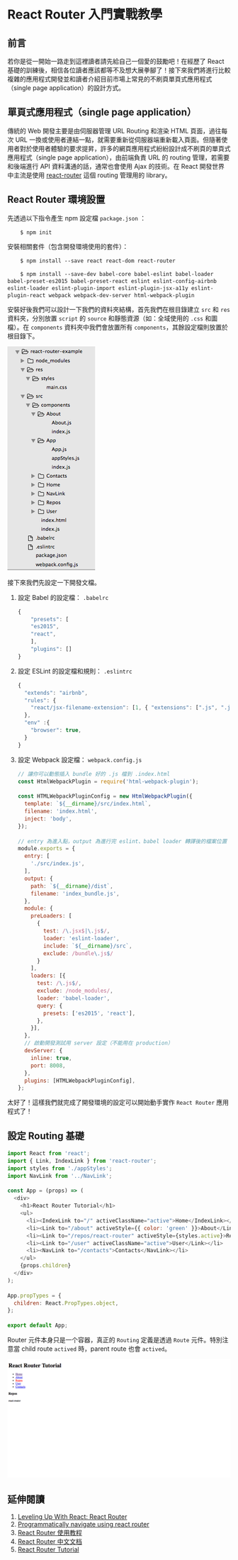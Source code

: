 # React Router 入門實戰教學

## 前言
若你是從一開始一路走到這裡讀者請先給自己一個愛的鼓勵吧！在經歷了 React 基礎的訓練後，相信各位讀者應該都等不及想大展拳腳了！接下來我們將進行比較複雜的應用程式開發並和讀者介紹目前市場上常見的不刷頁單頁式應用程式（single page application）的設計方式。

## 單頁式應用程式（single page application）
傳統的 Web 開發主要是由伺服器管理 URL Routing 和渲染 HTML 頁面，過往每次 URL 一換或使用者連結一點，就需要重新從伺服器端重新載入頁面。但隨著使用者對於使用者體驗的要求提昇，許多的網頁應用程式紛紛設計成不刷頁的單頁式應用程式（single page application），由前端負責 URL 的 routing 管理，若需要和後端進行 API 資料溝通的話，通常也會使用 Ajax 的技術。在 React 開發世界中主流是使用 [react-router](https://github.com/reactjs/react-router) 這個 routing 管理用的 library。

## React Router 環境設置

先透過以下指令產生 npm 設定檔 `package.json` ：

```
	$ npm init
```

安裝相關套件（包含開發環境使用的套件）：

```shell
	$ npm install --save react react-dom react-router
```

```
	$ npm install --save-dev babel-core babel-eslint babel-loader babel-preset-es2015 babel-preset-react eslint eslint-config-airbnb eslint-loader eslint-plugin-import eslint-plugin-jsx-a11y eslint-plugin-react webpack webpack-dev-server html-webpack-plugin
```

安裝好後我們可以設計一下我們的資料夾結構，首先我們在根目錄建立 `src` 和 `res` 資料夾，分別放置 `script` 的 `source` 和靜態資源（如：全域使用的 `.css` 和圖檔）。在 `components` 資料夾中我們會放置所有 `components`，其餘設定檔則放置於根目錄下。

![React Router 資料夾結構](./images/folder.png "React Router 資料夾結構")

接下來我們先設定一下開發文檔。

1. 設定 Babel 的設定檔： `.babelrc`

	```javascript
	{
		"presets": [
	  	"es2015",
	  	"react",
	 	],
		"plugins": []
	}

	```

2. 設定 ESLint 的設定檔和規則： `.eslintrc`

	```javascript
	{
	  "extends": "airbnb",
	  "rules": {
	    "react/jsx-filename-extension": [1, { "extensions": [".js", ".jsx"] }],
	  },
	  "env" :{
	    "browser": true,
	  }
	}
	```

3. 設定 Webpack 設定檔： `webpack.config.js`

	```javascript
	// 讓你可以動態插入 bundle 好的 .js 檔到 .index.html
	const HtmlWebpackPlugin = require('html-webpack-plugin');

	const HTMLWebpackPluginConfig = new HtmlWebpackPlugin({
	  template: `${__dirname}/src/index.html`,
	  filename: 'index.html',
	  inject: 'body',
	});
	
	// entry 為進入點，output 為進行完 eslint、babel loader 轉譯後的檔案位置
	module.exports = {
	  entry: [
	    './src/index.js',
	  ],
	  output: {
	    path: `${__dirname}/dist`,
	    filename: 'index_bundle.js',
	  },
	  module: {
	    preLoaders: [
	      {
	        test: /\.jsx$|\.js$/,
	        loader: 'eslint-loader',
	        include: `${__dirname}/src`,
	        exclude: /bundle\.js$/
	      }
	    ],
	    loaders: [{
	      test: /\.js$/,
	      exclude: /node_modules/,
	      loader: 'babel-loader',
	      query: {
	        presets: ['es2015', 'react'],
	      },
	    }],
	  },
	  // 啟動開發測試用 server 設定（不能用在 production）
	  devServer: {
	    inline: true,
	    port: 8008,
	  },
	  plugins: [HTMLWebpackPluginConfig],
	};
	```

太好了！這樣我們就完成了開發環境的設定可以開始動手實作 `React Router` 應用程式了！	

## 設定 Routing 基礎

```javascript
import React from 'react';
import { Link, IndexLink } from 'react-router';
import styles from './appStyles';
import NavLink from '../NavLink';

const App = (props) => (
  <div>
    <h1>React Router Tutorial</h1>
    <ul>
      <li><IndexLink to="/" activeClassName="active">Home</IndexLink></li>
      <li><Link to="/about" activeStyle={{ color: 'green' }}>About</Link></li>
      <li><Link to="/repos/react-router" activeStyle={styles.active}>Repos</Link></li>
      <li><Link to="/user" activeClassName="active">User</Link></li>
      <li><NavLink to="/contacts">Contacts</NavLink></li>
    </ul>
    {props.children}
  </div>
);

App.propTypes = {
  children: React.PropTypes.object,
};

export default App;

```

Router 元件本身只是一个容器，真正的 `Routing` 定義是透過 `Route` 元件。特別注意當 child route `actived` 時，parent route 也會 `actived`。

![範例成果](./images/example.png "範例成果")

## 延伸閱讀
1. [Leveling Up With React: React Router](https://css-tricks.com/learning-react-router/)
2. [Programmatically navigate using react router](http://stackoverflow.com/questions/31079081/programmatically-navigate-using-react-router)
3. [React Router 使用教程](http://www.ruanyifeng.com/blog/2016/05/react_router.html)
4. [React Router 中文文档](https://react-guide.github.io/react-router-cn/index.html)
5. [React Router Tutorial](https://github.com/reactjs/react-router-tutorial)

